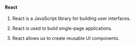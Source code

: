 #### React 

1. React is a JavaScript library for building user interfaces.

2. React is used to build single-page applications.

3. React allows us to create reusable UI components.